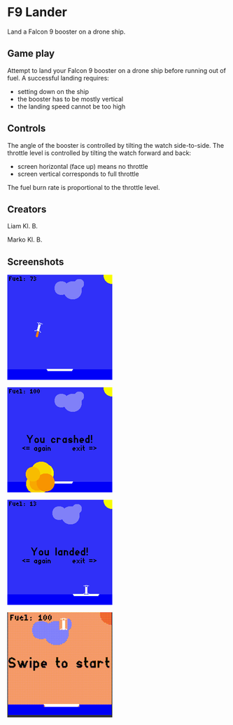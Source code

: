 # F9 Lander

Land a Falcon 9 booster on a drone ship.

## Game play

Attempt to land your Falcon 9 booster on a drone ship before running out of fuel.
A successful landing requires:
 * setting down on the ship
 * the booster has to be mostly vertical
 * the landing speed cannot be too high

## Controls

The angle of the booster is controlled by tilting the watch side-to-side. The
throttle level is controlled by tilting the watch forward and back:
 * screen horizontal (face up) means no throttle
 * screen vertical corresponds to full throttle

The fuel burn rate is proportional to the throttle level.

## Creators
Liam Kl. B.

Marko Kl. B.

## Screenshots

![](f9lander_screenshot1.png)

![](f9lander_screenshot2.png)

![](f9lander_screenshot3.png)

![](f9Lander_screenshot4.png)
